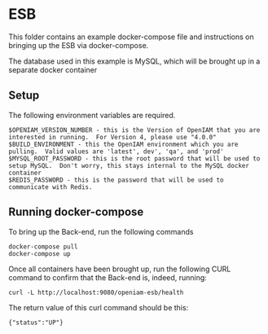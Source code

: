 # ESB

This folder contains an example docker-compose file and instructions on bringing up the ESB via docker-compose.

The database used in this example is MySQL, which will be brought up in a separate docker container

## Setup

The following environment variables are required.

```
$OPENIAM_VERSION_NUMBER - this is the Version of OpenIAM that you are interested in running.  For Version 4, please use "4.0.0"
$BUILD_ENVIRONMENT - this the OpenIAM environment which you are pulling.  Valid values are 'latest', dev', 'qa', and 'prod'
$MYSQL_ROOT_PASSWORD - this is the root password that will be used to setup MySQL.  Don't worry, this stays internal to the MySQL docker container
$REDIS_PASSWORD - this is the password that will be used to communicate with Redis.
```

## Running docker-compose

To bring up the Back-end, run the following commands
```
docker-compose pull
docker-compose up
```

Once all containers have been brought up, run the following CURL command to confirm that the Back-end is, indeed, running:

```
curl -L http://localhost:9080/openiam-esb/health
```

The return value of this curl command should be this:
```
{"status":"UP"}
```